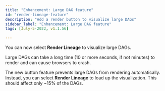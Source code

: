 ```yaml
---
title: "Enhancement: Large DAG feature"
id: "render-lineage-feature"
description: "Add a render button to visualize large DAGs"
sidebar_label: "Enhancement: Large DAG feature"
tags: [July-5-2022, v1.1.56]

---
```


You can now select **Render Lineage** to visualize large DAGs. 

Large DAGs can take a long time (10 or more seconds, if not minutes) to render and can cause browsers to crash. 

The new button feature prevents large DAGs from rendering automatically. Instead, you can select **Render Lineage** to load up the visualization. This should affect only ~15% of the DAGs.

<Lightbox src="/img/docs/dbt-cloud/dag v1.1.56 release.png" title="Render Lineage"/>
